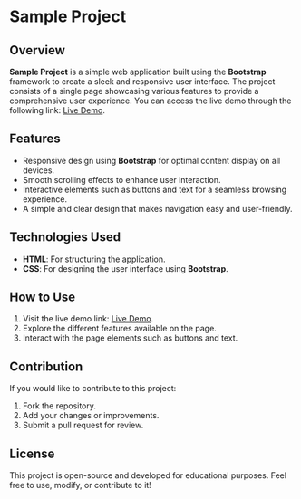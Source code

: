 # Sample Project

## Overview
**Sample Project** is a simple web application built using the **Bootstrap** framework to create a sleek and responsive user interface. The project consists of a single page showcasing various features to provide a comprehensive user experience. You can access the live demo through the following link: [Live Demo](https://gamal-elagamy.github.io/test/).

## Features
- Responsive design using **Bootstrap** for optimal content display on all devices.
- Smooth scrolling effects to enhance user interaction.
- Interactive elements such as buttons and text for a seamless browsing experience.
- A simple and clear design that makes navigation easy and user-friendly.

## Technologies Used
- **HTML**: For structuring the application.
- **CSS**: For designing the user interface using **Bootstrap**.

## How to Use
1. Visit the live demo link: [Live Demo](https://gamal-elagamy.github.io/test/).
2. Explore the different features available on the page.
3. Interact with the page elements such as buttons and text.

## Contribution
If you would like to contribute to this project:
1. Fork the repository.
2. Add your changes or improvements.
3. Submit a pull request for review.

## License
This project is open-source and developed for educational purposes. Feel free to use, modify, or contribute to it!
